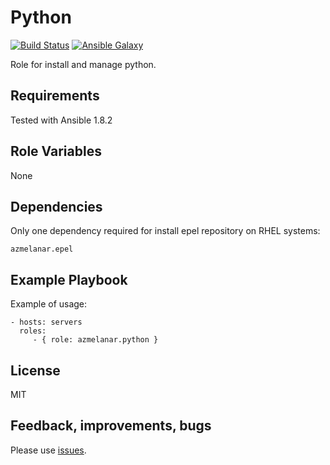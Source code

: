 Python
======

[![Build Status](https://api.travis-ci.org/azmelanar/ansible-python.png)](https://travis-ci.org/azmelanar/ansible-python) [![Ansible Galaxy](https://img.shields.io/badge/ansible--galaxy-python-blue.svg?style=flat)](https://galaxy.ansible.com/list#/roles/2616)

Role for install and manage python.

Requirements
------------

Tested with Ansible 1.8.2

Role Variables
--------------

None

Dependencies
------------

Only one dependency required for install epel repository on RHEL systems:

    azmelanar.epel

Example Playbook
----------------

Example of usage:

    - hosts: servers
      roles:
         - { role: azmelanar.python }

License
-------

MIT

Feedback, improvements, bugs
----------------------------

Please use [issues](https://github.com/azmelanar/ansible-python/issues).
